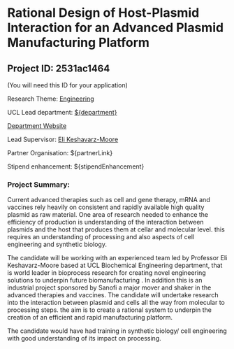 # Rational Design of Host-Plasmid Interaction for an Advanced Plasmid Manufacturing Platform

## Project ID: **2531ac1464**
(You will need this ID for your application)

Research Theme: [Engineering](../themes/engineering.md)

UCL Lead department: [${department}](../departments/biochemical-engineering.md)

[Department Website](https://www.ucl.ac.uk/biochemical-engineering)

Lead Supervisor: [Eli Keshavarz-Moore](https://profiles.ucl.ac.uk/6669)

Partner Organisation: ${partnerLink}

Stipend enhancement: ${stipendEnhancement}

### Project Summary:

Current advanced therapies such as cell and gene therapy, mRNA  and vaccines rely heavily on consistent and rapidly available high quality plasmid as raw material.  One area of research needed to enhance the efficiency of production is understanding of the interaction between plasmids and the host that produces them at cellar and molecular level.  this requires an understanding of processing and also aspects of cell engineering and synthetic biology.

The candidate will be working with an experienced team led by Professor Eli Keshavarz-Moore  based at UCL Biochemical Engineering department, that is  world leader in bioprocess research for creating novel engineering solutions to underpin future biomanufacturing . In addition this is an industrial project sponsored by Sanofi a major mover and shaker in the advanced therapies and vaccines.
The candidate will undertake research into the interaction between plasmid and cells all the way from molecular to processing steps. the aim is to create a rational system to underpin the creation of an efficient and  rapid manufacturing platform.

The candidate would have had training in synthetic biology/ cell engineering with good understanding of its impact on processing.
